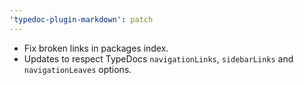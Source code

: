 ```yaml
---
'typedoc-plugin-markdown': patch
---
```


- Fix broken links in packages index.
- Updates to respect TypeDocs `navigationLinks`, `sidebarLinks` and `navigationLeaves` options.
